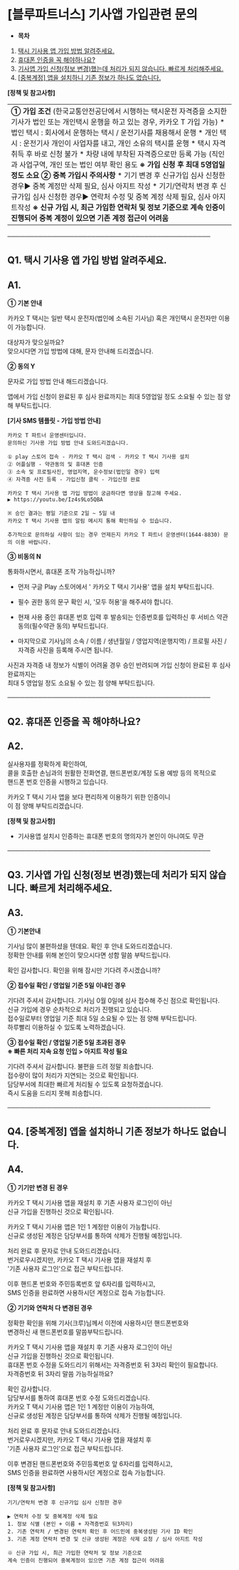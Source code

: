 # [블루파트너스] 기사앱 가입관련 문의

* **목차**

1. [택시 기사용 앱 가입 방법 알려주세요.](#h_01HQMHGYGV3FCXP92ZWF1G38FN)
2. [휴대폰 인증을 꼭 해야하나요?](#01JP9FCGR16NY1GH88ZH17KGHT)
3. [기사앱 가입 신청(정보 변경)했는데 처리가 되지 않습니다. 빠르게 처리해주세요.](#01JP9FK8DDXK79S2WQZ57RB6DT)
4. [[중복계정] 앱을 설치하니 기존 정보가 하나도 없습니다.](#01JP9FSRYKRZH958RZ4SXH8QHJ)

**[정책 및 참고사항]**

|  |
| --- |
| **① 가입 조건** (한국교통안전공단에서 시행하는 택시운전 자격증을 소지한 기사가 법인 또는 개인택시 운행을 하고 있는 경우, 카카오 T 가입 가능)   * 법인 택시 : 회사에서 운행하는 택시 / 운전기사를 채용해서 운행 * 개인 택시 : 운전기사 개인이 사업자를 내고, 개인 소유의 택시를 운행 * 택시 자격 취득 후 바로 신청 불가 * 차량 내에 부착된 자격증으로만 등록 가능 (직인과 사업구역, 개인 또는 법인 여부 확인 용도   **※ 가입 신청 후 최대 5영업일 정도 소요** **② 중복 가입시 주의사항**  * 기기 변경 후 신규가입 심사 신청한 경우▶ 중복 계정만 삭제 필요, 심사 아지트 작성 * 기기/연락처 변경 후 신규가입 심사 신청한 경우▶ 연락처 수정 및 중복 계정 삭제 필요, 심사 아지트작성   **※ 신규 가입 시, 최근 가입한 연락처 및 정보 기준으로 계속 인증이 진행되어** **중복 계정이 있으면 기존 계정 접근이 어려움** |

──────────────────────────────────────────────

**Q1. 택시 기사용 앱 가입 방법 알려주세요.**
-----------------------------

**A1.**
-------

**① 기본 안내**

카카오 T 택시는 일반 택시 운전자(법인에 소속된 기사님) 혹은 개인택시 운전자만 이용이 가능합니다.

대상자가 맞으실까요?  
맞으시다면 가입 방법에 대해, 문자 안내해 드리겠습니다.

**② 동의 Y**

문자로 가입 방법 안내 해드리겠습니다.

앱에서 가입 신청이 완료된 후 심사 완료까지는 최대 5영업일 정도 소요될 수 있는 점 양해 부탁드립니다.

**[기사 SMS 템플릿 - 가입 방법 안내]**

```
카카오 T 파트너 운영센터입니다.   
문의하신 기사용 가입 방법 안내 도와드리겠습니다.  
  
① play 스토어 접속 - 카카오 T 택시 검색 - 카카오 T 택시 기사용 설치   
② 어플실행 - 약관동의 및 휴대폰 인증   
③ 소속 및 프로필사진, 영업지역, 운수정보(법인일 경우) 입력   
④ 자격증 사진 등록 - 가입신청 클릭 - 가입신청 완료  
  
카카오 T 택시 기사용 앱 가입 방법이 궁금하다면 영상을 참고해 주세요.   
▶ https://youtu.be/Iz4s9Lo5QBA  
  
※ 승인 결과는 평일 기준으로 2일 ~ 5일 내   
카카오 T 택시 기사용 앱의 알림 메시지 통해 확인하실 수 있습니다.  
  
추가적으로 문의하실 사항이 있는 경우 언제든지 카카오 T 파트너 운영센터(1644-8830) 문의 이용 바랍니다.
```

**③ 비동의 N**

통화하시면서, 휴대폰 조작 가능하십니까?   
- 먼저 구글 Play 스토어에서 ' 카카오 T 택시 기사용' 앱을 설치 부탁드립니다.   
- 필수 권한 동의 문구 확인 시, '모두 허용'을 해주셔야 합니다.   
- 현재 사용 중인 휴대폰 번호 입력 후 발송되는 인증번호를 입력하신 후 서비스 약관동의(필수약관 동의) 부탁드립니다.

- 마지막으로 기사님의 소속 / 이름 / 생년월일 / 영업지역(운행지역) / 프로필 사진 / 자격증 사진을 등록해 주시면 됩니다.

사진과 자격증 내 정보가 식별이 어려울 경우 승인 반려되며 가입 신청이 완료된 후 심사 완료까지는   
최대 5 영업일 정도 소요될 수 있는 점 양해 부탁드립니다.

──────────────────────────────────────────────

**Q2. 휴대폰 인증을 꼭 해야하나요?**
------------------------

**A2.**
-------

실사용자를 정확하게 확인하여,   
콜을 호출한 손님과의 원활한 전화연결, 핸드폰번호/계정 도용 예방 등의 목적으로   
핸드폰 번호 인증을 시행하고 있습니다.

카카오 T 택시 기사 앱을 보다 편리하게 이용하기 위한 인증이니   
이 점 양해 부탁드리겠습니다.

**[정책 및 참고사항]**

* 기사용앱 설치시 인증하는 휴대폰 번호의 명의자가 본인이 아니여도 무관

──────────────────────────────────────────────

**Q3. 기사앱 가입 신청(정보 변경)했는데 처리가 되지 않습니다. 빠르게 처리해주세요.**
----------------------------------------------------

**A3.**
-------

**① 기본안내**

기사님 많이 불편하셨을 텐데요. 확인 후 안내 도와드리겠습니다.   
정확한 안내를 위해 본인이 맞으시다면 성함 말씀 부탁드립니다.

확인 감사합니다. 확인을 위해 잠시만 기다려 주시겠습니까?

**② 접수일 확인 / 영업일 기준 5일 이내인 경우**

기다려 주셔서 감사합니다. 기사님 0월 0일에 심사 접수해 주신 점으로 확인됩니다.   
신규 가입에 경우 순차적으로 처리가 진행되고 있습니다.   
접수일로부터 영업일 기준 최대 5일 소요될 수 있는 점 양해 부탁드립니다.   
하루빨리 이용하실 수 있도록 노력하겠습니다.

**③ 접수일 확인 / 영업일 기준 5일 초과된 경우  
※ 빠른 처리 지속 요청 인입 > 아지트 작성 필요**

기다려 주셔서 감사합니다. 불편을 드려 정말 죄송합니다.   
접수량이 많이 처리가 지연되는 것으로 확인됩니다.   
담당부서에 최대한 빠르게 처리될 수 있도록 요청하겠습니다.   
즉시 도움을 드리지 못해 죄송합니다.

──────────────────────────────────────────────

**Q4. [중복계정] 앱을 설치하니 기존 정보가 하나도 없습니다.**
---------------------------------------

**A4.**
-------

**① 기기만 변경 된 경우**

카카오 T 택시 기사용 앱을 재설치 후 기존 사용자 로그인이 아닌   
신규 가입을 진행하신 것으로 확인됩니다.

카카오 T 택시 기사용 앱은 1인 1 계정만 이용이 가능합니다.   
신규로 생성된 계정은 담당부서를 통하여 삭제가 진행될 예정입니다.

처리 완료 후 문자로 안내 도와드리겠습니다.   
번거로우시겠지만, 카카오 T 택시 기사용 앱을 재설치 후   
'기존 사용자 로그인'으로 접근 부탁드립니다.

이후 핸드폰 번호와 주민등록번호 앞 6자리를 입력하시고,   
SMS 인증을 완료하면 사용하시던 계정으로 접속 가능합니다.

**② 기기와 연락처 다 변경된 경우**

정확한 확인을 위해 기사(크루)님께서 이전에 사용하시던 핸드폰번호와   
변경하신 새 핸드폰번호를 말씀부탁드립니다.

카카오 T 택시 기사용 앱을 재설치 후 기존 사용자 로그인이 아닌   
신규 가입을 진행하신 것으로 확인됩니다.   
휴대폰 번호 수정을 도와드리기 위해서는 자격증번호 뒤 3자리 확인이 필요합니다.   
자격증번호 뒤 3자리 말씀 가능하실까요?

확인 감사합니다.   
담당부서를 통하여 휴대폰 번호 수정 도와드리겠습니다.   
카카오 T 택시 기사용 앱은 1인 1 계정만 이용이 가능하여,   
신규로 생성된 계정은 담당부서를 통하여 삭제가 진행될 예정입니다.

처리 완료 후 문자로 안내 도와드리겠습니다.   
번거로우시겠지만, 카카오 T 택시 기사용 앱을 재설치 후   
'기존 사용자 로그인'으로 접근 부탁드립니다.

이후 변경된 핸드폰번호와 주민등록번호 앞 6자리를 입력하시고,   
SMS 인증을 완료하면 사용하시던 계정으로 접속 가능합니다.

**[정책 및 참고사항]**

```
기기/연락처 변경 후 신규가입 심사 신청한 경우  
  
▶ 연락처 수정 및 중복계정 삭제 필요  
1. 정보 식별 (본인 + 이름 + 자격증번호 뒤3자리)  
2. 기존 연락처 / 변경된 연락처 확인 후 어드민에 중복생성된 기사 ID 확인  
3. 기존 계정 연락처 변경 및 신규 생성된 계정은 삭제 요청 / 심사 아지트 작성  
  
※ 신규 가입 시, 최근 가입한 연락처 및 정보 기준으로   
계속 인증이 진행되어 중복계정이 있으면 기존 계정 접근이 어려움
```